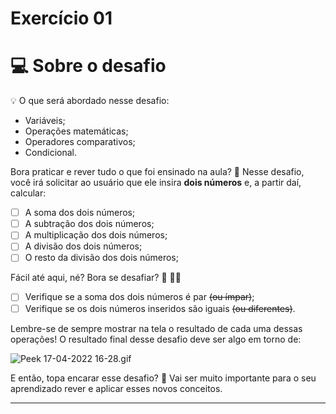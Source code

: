 # Exercício 01

# 💻 Sobre o desafio

<aside>
💡 O que será abordado nesse desafio:

- Variáveis;
- Operações matemáticas;
- Operadores comparativos;
- Condicional.

</aside>

Bora praticar e rever tudo o que foi ensinado na aula? **💜**
Nesse desafio, você irá solicitar ao usuário que ele insira **dois números** e, a partir daí, calcular:

- [ ]  A soma dos dois números;
- [ ]  A subtração dos dois números;
- [ ]  A multiplicação dos dois números;
- [ ]  A divisão dos dois números;
- [ ]  O resto da divisão dos dois números;

Fácil até aqui, né? Bora se desafiar? 👀 🧑‍🚀

- [ ]  Verifique se a soma dos dois números é par ~~(ou ímpar)~~;
- [ ]  Verifique se os dois números inseridos são iguais ~~(ou diferentes)~~.

Lembre-se de sempre mostrar na tela o resultado de cada uma dessas operações!
O resultado final desse desafio deve ser algo em torno de:

![Peek 17-04-2022 16-28.gif](https://s3-us-west-2.amazonaws.com/secure.notion-static.com/878063cf-9875-4d87-b413-e566936b8297/Peek_17-04-2022_16-28.gif)

E então, topa encarar esse desafio? **💜**
Vai ser muito importante para o seu aprendizado rever e aplicar esses novos conceitos. 
****
